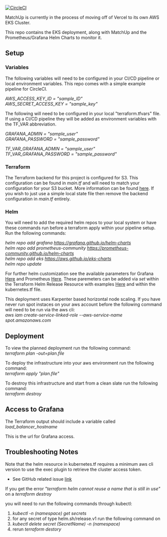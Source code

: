 [![CircleCI](https://dl.circleci.com/status-badge/img/gh/MatchUp-Berlin/matchup-platform/tree/main.svg?style=svg)](https://dl.circleci.com/status-badge/redirect/gh/MatchUp-Berlin/matchup-platform/tree/main)

MatchUp is currently in the process of moving off of Vercel to its own AWS EKS Cluster.

This repo contains the EKS deployment, along with MatchUp and the Prometheus/Grafana Helm Charts to monitor it.

## Setup

### Variables

The following variables will need to be configured in your CI/CD pipeline or local environment variables. This repo comes with a simple example pipeline for CircleCI.

_AWS_ACCESS_KEY_ID = "sample_ID"_ <br>
_AWS_SECRET_ACCESS_KEY = "sample_key"_ <br>

The following will need to be configured in your local "terraform.tfvars" file. If using a CI/CD pipeline they will be added as environment variables with the TF_VAR abbreviation.

_GRAFANA_ADMIN = "sample_user"_ <br>
_GRAFANA_PASSWORD = "sample_password"_ <br>

_TF_VAR_GRAFANA_ADMIN = "sample_user"_ <br>
_TF_VAR_GRAFANA_PASSWORD = "sample_password"_ <br>

### Terraform

The Terraform backend for this project is configured for S3. This configuration can be found in _main.tf_ and will need to match your configuration for your S3 bucket. More information can be found [here](https://www.terraform.io/language/settings/backends/s3). If you wish to just use a simple local state file then remove the backend configuration in _main.tf_ entirely.

### Helm

You will need to add the required helm repos to your local system or have these commands run before a terraform apply within your pipeline setup. Run the following commands:

_helm repo add grafana https://grafana.github.io/helm-charts_ <br>
_helm repo add prometheus-community https://prometheus-community.github.io/helm-charts_ <br>
_helm repo add eks https://aws.github.io/eks-charts_ <br>
_helm repo update_

For further helm customization see the available parameters for Grafana [Here](https://artifacthub.io/packages/helm/grafana/grafana#configuration) and Prometheus [Here](https://artifacthub.io/packages/helm/prometheus-community/prometheus). These paremeters can be added via _set_ within the Terraform Helm Release Resource with examples [Here](https://registry.terraform.io/providers/hashicorp/helm/latest/docs/resources/release#example-usage---chart-repository) and within the kubernetes.tf file.

This deployment uses Karpenter based horizontal node scaling. If you have never run spot instaces on your aws account before the following command will need to be run via the aws cli:
<br>
_aws iam create-service-linked-role --aws-service-name spot.amazonaws.com_

## Deployment

To view the planned deployment run the following command: <br>
_terraform plan -out=plan.file_

To deploy the infrastructure into your aws environment run the following command: <br> _terraform apply "plan.file"_

To destroy this infrastructure and start from a clean slate run the following command: <br>
_terraform destroy_

## Access to Grafana

The Terraform output should include a variable called _load_balancer_hostname_ <br>

This is the url for Grafana access.

## Troubleshooting Notes

Note that the helm resource in kubernetes.tf requires a minimum aws cli version to use the exec plugin to retrieve the cluster access token.

-   See GitHub related issue [link](https://github.com/aws/aws-cli/issues/6920)

If you get the error _"terraform helm cannot reuse a name that is still in use"_ on a _terraform destroy_

you will need to run the following commands through kubectl:

1. _kubectl -n (namespace) get secrets_
2. for any secret of type helm.sh/release.v1 run the following command on
3. _kubectl delete secret (SecretName) -n (namespace)_
4. rerun _terraform destory_
